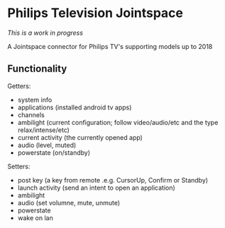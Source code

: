 # Philips Television Jointspace

_This is a work in progress_

A Jointspace connector for Philips TV's supporting models up to 2018

## Functionality
Getters:
- system info
- applications (installed android tv apps)
- channels
- ambilight (current configuration; follow video/audio/etc and the type relax/intense/etc)
- current activity (the currently opened app)
- audio (level, muted)
- powerstate (on/standby)

Setters:
- post key (a key from remote .e.g. CursorUp, Confirm or Standby)
- launch activity (send an intent to open an application)
- ambilight
- audio (set volumne, mute, unmute)
- powerstate
- wake on lan

